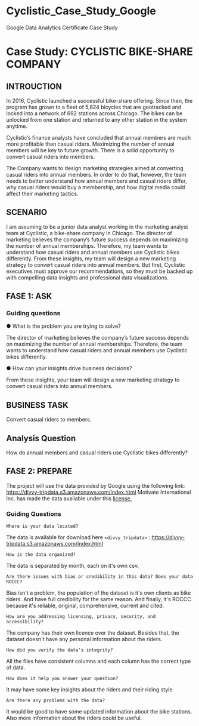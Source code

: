 # Cyclistic_Case_Study_Google
Google Data Analytics Certificate Case Study
# Case Study: CYCLISTIC BIKE-SHARE COMPANY 

## INTROUCTION

In 2016, Cyclistic launched a successful bike-share offering. Since then, the program has grown
to a fleet of 5,824 bicycles that are geotracked and locked into a network of 692 stations across
Chicago. The bikes can be unlocked from one station and returned to any other station in the
system anytime.

Cyclistic’s finance analysts have concluded that annual members are much more profitable
than casual riders.  Maximizing the number of annual members will be key to future growth. There is a solid opportunity to convert casual riders into members.

The Company wants to design marketing strategies aimed at converting casual riders into
annual members. In order to do that, however, the team needs to better understand how
annual members and casual riders differ, why casual riders would buy a membership, and how
digital media could affect their marketing tactics.

## SCENARIO

I am assuming to be a junior data analyst working in the marketing analyst team at Cyclistic, a bike-share company in Chicago. The director of marketing believes the company’s future success depends on maximizing the number of annual memberships. Therefore, my team wants to understand how casual riders and annual members use Cyclistic bikes differently. From these insights, my team will design a new marketing strategy to convert casual riders into annual members. But first, Cyclistic executives must approve our recommendations, so they must be backed up with compelling data insights and professional data visualizations.

## FASE 1: ASK

### Guiding questions
● What is the problem you are trying to solve?

The director of marketing believes the company’s future success
depends on maximizing the number of annual memberships. Therefore, 
the team wants to understand how casual riders and annual members use Cyclistic bikes differently.

● How can your insights drive business decisions?

From these insights, your team will design a new marketing strategy to convert casual riders into annual
members. 

## BUSINESS TASK

Convert casual riders to members.

## Analysis Question

How do annual members and casual riders use Cyclistic bikes differently?

## FASE 2: PREPARE

The project will use the data provided by Google using the following link: https://divvy-tripdata.s3.amazonaws.com/index.html Motivate International Inc. has made the data available under this [license.](https://www.divvybikes.com/data-license-agreement)


### Guiding Questions

    Where is your data located?

The data is available for download here `<divvy_tripdata>` : <https://divvy-tripdata.s3.amazonaws.com/index.html>

    How is the data organized?

The data is separated by month, each on it's own csv.

    Are there issues with bias or credibility in this data? Does your data ROCCC?

Bias isn't a problem, the population of the dataset is it's own clients as bike riders. And have full credibility for the same reason. And finally, it's ROCCC because it's reliable, original, comprehensive, current and cited.

    How are you addressing licensing, privacy, security, and accessibility?

The company has their own licence over the dataset. Besides that, the dataset doesn't have any personal information about the riders.

    How did you verify the data’s integrity?

All the files have consistent columns and each column has the correct type of data.

    How does it help you answer your question?

It may have some key insights about the riders and their riding style

    Are there any problems with the data?

It would be good to have some updated information about the bike stations. Also more information about the riders could be useful.








